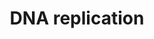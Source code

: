 ---
annotations:
- type: Pathway Ontology
  value: DNA replication pathway
authors:
- Kdahlquist
- MaintBot
- D.Koren
- Thomas
- Egonw
- Christine Chichester
- Eweitz
- UlasBabayigit
- DeSl
description: 'DNA replication, the basis for biological inheritance, is a fundamental
  process occurring in all living organisms to copy their DNA. This process is "replication"
  in that each strand of the original double-stranded DNA molecule serves as template
  for the reproduction of the complementary strand. Hence, following DNA replication,
  two identical DNA molecules have been produced from a single double-stranded DNA
  molecule. Cellular proofreading and error-checking mechanisms ensure near perfect
  fidelity for DNA replication.  Source: [[wikipedia:DNA_replication|Wikipedia]]'
last-edited: 2021-05-28
organisms:
- Caenorhabditis elegans
redirect_from:
- /index.php/Pathway:WP192
- /instance/WP192
schema-jsonld:
- '@context': https://schema.org/
  '@id': https://wikipathways.github.io/pathways/WP192.html
  '@type': Dataset
  creator:
    '@type': Organization
    name: WikiPathways
  description: 'DNA replication, the basis for biological inheritance, is a fundamental
    process occurring in all living organisms to copy their DNA. This process is "replication"
    in that each strand of the original double-stranded DNA molecule serves as template
    for the reproduction of the complementary strand. Hence, following DNA replication,
    two identical DNA molecules have been produced from a single double-stranded DNA
    molecule. Cellular proofreading and error-checking mechanisms ensure near perfect
    fidelity for DNA replication.  Source: [[wikipedia:DNA_replication|Wikipedia]]'
  keywords:
  - RPA1
  - RPA3
  - Ubiquitin
  - pri-2
  - rfc-1
  - pri-1
  - F34D10.2
  - ORC6L
  - mcm-7
  - CDK2
  - rfc-3
  - Y47D3A.29
  - CTP
  - Y47D3A.28
  - RFC4
  - ASK
  - CDT1
  - mcm-2
  - ADP
  - Y39A1A.12
  - rfc-2
  - GTP
  - mcm-6
  - dGTP
  - dUTP
  - UTP
  - ATP
  - GMNN
  - ORC4L
  - POLD2
  - ubq-1
  - PCNA
  - RPA2
  - ORC5L
  - F33H2.5
  - div-1
  - ORC3L
  - F08B4.5
  - ubq-2
  - orc-2
  - POLD4
  - cdc-6
  - CDC7
  - CDC46
  - RPA4
  - mcm-3
  - dATP
  - POLD3
  - F10C2.4
  - ARPA
  - mcm-4
  - dCTP
  license: CC0
  name: DNA replication
seo: CreativeWork
title: DNA replication
wpid: WP192
---